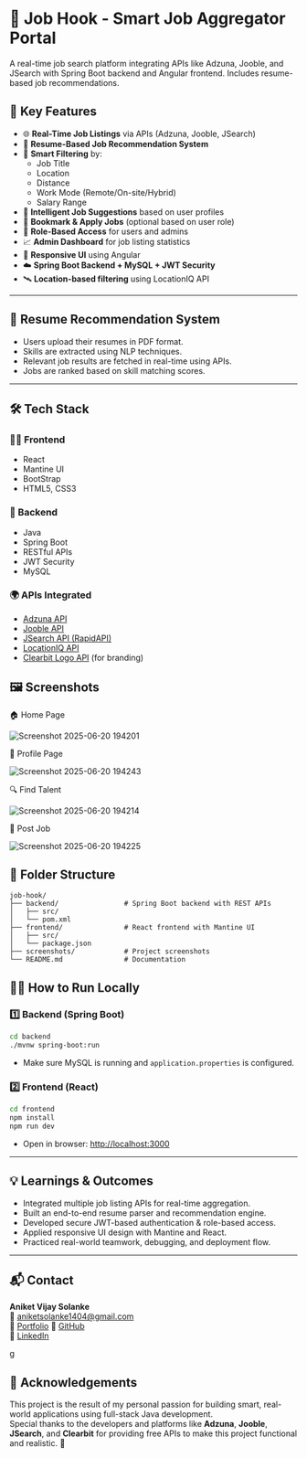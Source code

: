 # 💼 Job Hook - Smart Job Aggregator Portal
A real-time job search platform integrating APIs like Adzuna, Jooble, and JSearch with Spring Boot backend and Angular frontend. Includes resume-based job recommendations.

## 🚀 Key Features

- 🌐 **Real-Time Job Listings** via APIs (Adzuna, Jooble, JSearch)
- 📄 **Resume-Based Job Recommendation System**
- 🎯 **Smart Filtering** by:
  - Job Title  
  - Location  
  - Distance  
  - Work Mode (Remote/On-site/Hybrid)  
  - Salary Range  
- 🧠 **Intelligent Job Suggestions** based on user profiles
- 📌 **Bookmark & Apply Jobs** (optional based on user role)
- 👤 **Role-Based Access** for users and admins
- 📈 **Admin Dashboard** for job listing statistics
- 📱 **Responsive UI** using Angular
- ☁️ **Spring Boot Backend + MySQL + JWT Security**
- 🛰️ **Location-based filtering** using LocationIQ API

---

## 🧠 Resume Recommendation System

- Users upload their resumes in PDF format.
- Skills are extracted using NLP techniques.
- Relevant job results are fetched in real-time using APIs.
- Jobs are ranked based on skill matching scores.

---

## 🛠️ Tech Stack

### 👨‍💻 Frontend
- React  
- Mantine UI
- BootStrap 
- HTML5, CSS3  

### 🧪 Backend
- Java  
- Spring Boot  
- RESTful APIs  
- JWT Security  
- MySQL  

### 🌍 APIs Integrated
- [Adzuna API](https://developer.adzuna.com/)  
- [Jooble API](https://jooble.org/api/about)  
- [JSearch API (RapidAPI)](https://rapidapi.com/)  
- [LocationIQ API](https://locationiq.com/)  
- [Clearbit Logo API](https://clearbit.com/logo) (for branding)

## 🖼️ Screenshots

🏠 Home Page

![Screenshot 2025-06-20 194201](https://github.com/user-attachments/assets/391d4c27-c9b6-4064-8339-4c4321d1b5d7)


👤 Profile Page

![Screenshot 2025-06-20 194243](https://github.com/user-attachments/assets/185a49e7-ce7f-4503-b07f-5b96f6f0caec)


🔍 Find Talent

![Screenshot 2025-06-20 194214](https://github.com/user-attachments/assets/3baa13d6-cc0b-4568-88ee-eb5172335358)


📝 Post Job

![Screenshot 2025-06-20 194225](https://github.com/user-attachments/assets/c2f94eae-9792-4639-b82d-1fd4a9764c3e)


## 📂 Folder Structure

```
job-hook/
├── backend/                # Spring Boot backend with REST APIs  
│   ├── src/  
│   └── pom.xml  
├── frontend/               # React frontend with Mantine UI  
│   ├── src/  
│   └── package.json  
├── screenshots/            # Project screenshots  
└── README.md               # Documentation
```


## 🧑‍💻 How to Run Locally

### 1️⃣ Backend (Spring Boot)
```bash
cd backend
./mvnw spring-boot:run
```
- Make sure MySQL is running and `application.properties` is configured.

### 2️⃣ Frontend (React)
```bash
cd frontend
npm install
npm run dev
```
- Open in browser: [http://localhost:3000](http://localhost:5173)

---

## 💡 Learnings & Outcomes

- Integrated multiple job listing APIs for real-time aggregation.
- Built an end-to-end resume parser and recommendation engine.
- Developed secure JWT-based authentication & role-based access.
- Applied responsive UI design with Mantine and React.
- Practiced real-world teamwork, debugging, and deployment flow.

---


## 📬 Contact

**Aniket Vijay Solanke**  
📧 aniketsolanke1404@gmail.com  
🔗 [Portfolio](https://portfolio-amber-delta-59.vercel.app/)
🔗 [GitHub](https://github.com/Aniket8023)  
🔗 [LinkedIn](https://www.linkedin.com/in/aniket-solanke-0a993325a/)

g
## 🙏 Acknowledgements

This project is the result of my personal passion for building smart, real-world applications using full-stack Java development.  
Special thanks to the developers and platforms like **Adzuna**, **Jooble**, **JSearch**, and **Clearbit** for providing free APIs to make this project functional and realistic. 🙌

